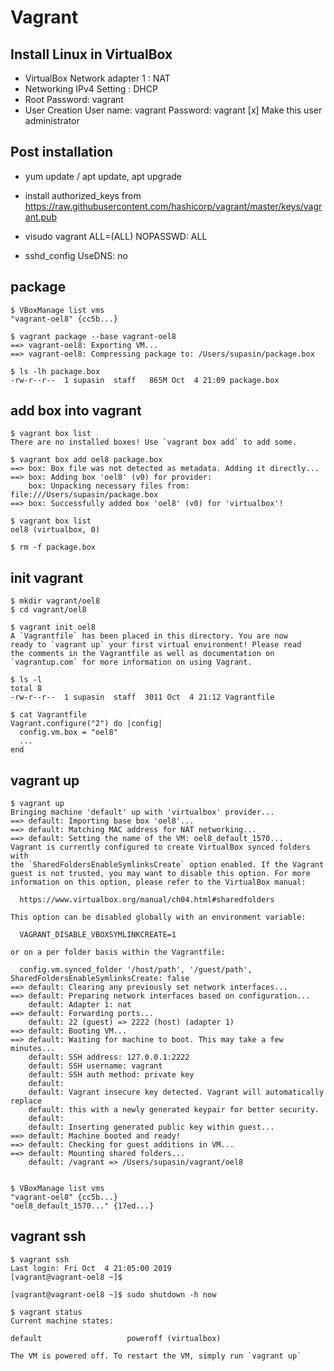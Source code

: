 # Vagrant

## Install Linux in VirtualBox

- VirtualBox Network adapter 1 : NAT
- Networking IPv4 Setting : DHCP
- Root Password: vagrant
- User Creation
  User name: vagrant
  Password: vagrant
  [x] Make this user administrator

## Post installation
- yum update / apt update, apt upgrade
- install authorized_keys
  from https://raw.githubusercontent.com/hashicorp/vagrant/master/keys/vagrant.pub
- visudo
  vagrant ALL=(ALL) NOPASSWD: ALL

- sshd_config
  UseDNS: no

## package

```console
$ VBoxManage list vms
"vagrant-oel8" {cc5b...}

$ vagrant package --base vagrant-oel8
==> vagrant-oel8: Exporting VM...
==> vagrant-oel8: Compressing package to: /Users/supasin/package.box

$ ls -lh package.box
-rw-r--r--  1 supasin  staff   865M Oct  4 21:09 package.box
```

## add box into vagrant

```console
$ vagrant box list
There are no installed boxes! Use `vagrant box add` to add some.

$ vagrant box add oel8 package.box
==> box: Box file was not detected as metadata. Adding it directly...
==> box: Adding box 'oel8' (v0) for provider:
    box: Unpacking necessary files from: file:///Users/supasin/package.box
==> box: Successfully added box 'oel8' (v0) for 'virtualbox'!

$ vagrant box list
oel8 (virtualbox, 0)

$ rm -f package.box
```

## init vagrant

```console
$ mkdir vagrant/oel8
$ cd vagrant/oel8

$ vagrant init oel8
A `Vagrantfile` has been placed in this directory. You are now
ready to `vagrant up` your first virtual environment! Please read
the comments in the Vagrantfile as well as documentation on
`vagrantup.com` for more information on using Vagrant.

$ ls -l
total 8
-rw-r--r--  1 supasin  staff  3011 Oct  4 21:12 Vagrantfile

$ cat Vagrantfile
Vagrant.configure("2") do |config|
  config.vm.box = "oel8"
  ...
end
```

## vagrant up

```console
$ vagrant up
Bringing machine 'default' up with 'virtualbox' provider...
==> default: Importing base box 'oel8'...
==> default: Matching MAC address for NAT networking...
==> default: Setting the name of the VM: oel8_default_1570...
Vagrant is currently configured to create VirtualBox synced folders with
the `SharedFoldersEnableSymlinksCreate` option enabled. If the Vagrant
guest is not trusted, you may want to disable this option. For more
information on this option, please refer to the VirtualBox manual:

  https://www.virtualbox.org/manual/ch04.html#sharedfolders

This option can be disabled globally with an environment variable:

  VAGRANT_DISABLE_VBOXSYMLINKCREATE=1

or on a per folder basis within the Vagrantfile:

  config.vm.synced_folder '/host/path', '/guest/path', SharedFoldersEnableSymlinksCreate: false
==> default: Clearing any previously set network interfaces...
==> default: Preparing network interfaces based on configuration...
    default: Adapter 1: nat
==> default: Forwarding ports...
    default: 22 (guest) => 2222 (host) (adapter 1)
==> default: Booting VM...
==> default: Waiting for machine to boot. This may take a few minutes...
    default: SSH address: 127.0.0.1:2222
    default: SSH username: vagrant
    default: SSH auth method: private key
    default:
    default: Vagrant insecure key detected. Vagrant will automatically replace
    default: this with a newly generated keypair for better security.
    default:
    default: Inserting generated public key within guest...
==> default: Machine booted and ready!
==> default: Checking for guest additions in VM...
==> default: Mounting shared folders...
    default: /vagrant => /Users/supasin/vagrant/oel8


$ VBoxManage list vms
"vagrant-oel8" {cc5b...}
"oel8_default_1570..." {17ed...}
```

## vagrant ssh

```
$ vagrant ssh
Last login: Fri Oct  4 21:05:00 2019
[vagrant@vagrant-oel8 ~]$

[vagrant@vagrant-oel8 ~]$ sudo shutdown -h now

$ vagrant status
Current machine states:

default                   poweroff (virtualbox)

The VM is powered off. To restart the VM, simply run `vagrant up`
```
